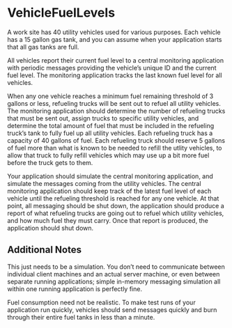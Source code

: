 # VehicleFuelLevels
A work site has 40 utility vehicles used for various purposes. Each vehicle has a 15 gallon gas tank, and you can assume when your application starts that all gas tanks are full.

All vehicles report their current fuel level to a central monitoring application with periodic messages providing the vehicle’s unique ID and the current fuel level. The monitoring application tracks the last known fuel level for all vehicles.

When any one vehicle reaches a minimum fuel remaining threshold of 3 gallons or less, refueling trucks will be sent out to refuel all utility vehicles. The monitoring application should determine the number of refueling trucks that must be sent out, assign trucks to specific utility vehicles, and determine the total amount of fuel that must be included in the refueling truck’s tank to fully fuel up all utility vehicles.
Each refueling truck has a capacity of 40 gallons of fuel. Each refueling truck should reserve 5 gallons of fuel more than what is known to be needed to refill the utlity vehicles, to allow that truck to fully refill vehicles which may use up a bit more fuel before the truck gets to them.

Your application should simulate the central monitoring application, and simulate the messages coming from the utility vehicles. The central monitoring application should keep track of the latest fuel level of each vehicle until the refueling threshold is reached for any one vehicle. At that point, all messaging should be shut down, the application should produce a report of what refueling trucks are going out to refuel which utility vehicles, and how much fuel they must carry. Once that report is produced, the application should shut down.


## Additional Notes
This just needs to be a simulation. You don’t need to communicate between individual client machines and an actual server machine, or even between separate running applications; simple in-memory messaging simulation all within one running application is perfectly fine.

Fuel consumption need not be realistic. To make test runs of your application run quickly, vehicles should send messages quickly and burn through their entire fuel tanks in less than a minute.

